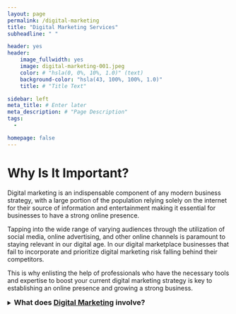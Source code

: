 ```yaml
---
layout: page
permalink: /digital-marketing
title: "Digital Marketing Services"
subheadline: " "

header: yes
header:
    image_fullwidth: yes
    image: digital-marketing-001.jpeg
    color: # "hsla(0, 0%, 10%, 1.0)" (text)
    background-color: "hsla(43, 100%, 100%, 1.0)"
    title: # "Title Text"

sidebar: left
meta_title: # Enter later
meta_description: # "Page Description"
tags:
  - 

homepage: false
---
```


# Why Is It Important?

Digital marketing is an indispensable component of any modern business strategy, with a large portion of the population relying solely on the internet for their source of information and entertainment making it essential for businesses to have a strong online presence.

Tapping into the wide range of varying audiences through the utilization of social media, online advertising, and other online channels is paramount to staying relevant in our digital age. In our digital marketplace businesses that fail to incorporate and prioritize digital marketing risk falling behind their competitors.

This is why enlisting the help of professionals who have the necessary tools and expertise to boost your current digital marketing strategy is key to establishing an online presence and growing a strong business.

<details>
<summary><h3 style="display:inline">What does <a href="URL">Digital Marketing</a> involve?</h3></summary>


- Ad Creation/Optimization
- Social Media Management
- <a  href="https://patriotsforlife.github.io/Liquid-Leads//Liquid-Leads/services/seo">Search *Engine Optimization*</a>
- Email Marketing

</details>